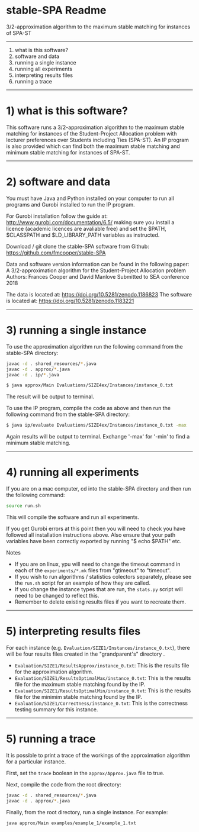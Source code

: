 # stable-SPA Readme
3/2-approximation algorithm to the maximum stable matching for instances of SPA-ST
******************************

1) what is this software?
2) software and data
3) running a single instance
4) running all experiments
5) interpreting results files
6) running a trace

******************************

# 1) what is this software?

This software runs a 3/2-approximation algorithm to the maximum stable 
matching for instances of the Student-Project Allocation problem with
lecturer preferences over Students including Ties (SPA-ST). An IP program
is also provided which can find both the maximum stable matching and 
minimum stable matching for instances of SPA-ST.


******************************

# 2) software and data

You must have Java and Python installed on your computer to run all programs and 
Gurobi installed to run the IP program.

For Gurobi installation follow the guide at: 
http://www.gurobi.com/documentation/6.5/ making sure you install a licence
(academic licences are avaliable free) and set the $PATH, $CLASSPATH and
$LD_LIBRARY_PATH variables as instructed.

Download / git clone the stable-SPA software from Github:
https://github.com/fmcooper/stable-SPA


Data and software version information can be found in the following paper: 
A 3/2-approximation algorithm for the Student-Project Allocation problem
Authors: Frances Cooper and David Manlove
Submitted to SEA conference 2018

The data is located at: https://doi.org/10.5281/zenodo.1186823
The software is located at: https://doi.org/10.5281/zenodo.1183221


******************************

# 3) running a single instance

To use the approximation algorithm run the following command from the 
stable-SPA directory:

```bash
javac -d . shared_resources/*.java
javac -d . approx/*.java
javac -d . ip/*.java

$ java approx/Main Evaluations/SIZE4ex/Instances/instance_0.txt
```

The result will be output to terminal.

To use the IP program, compile the code as above and then run the following command from the stable-SPA 
directory:

```bash
$ java ip/evaluate Evaluations/SIZE4ex/Instances/instance_0.txt -max
```

Again results will be output to terminal. Exchange '-max' for '-min'
to find a minimum stable matching.

******************************

# 4) running all experiments

If you are on a mac computer, cd into the stable-SPA directory and then run the following command:

```bash
source run.sh
```

This will compile the software and run all experiments.

If you get Gurobi errors at this point then you will need to check you
have followed all installation instructions above. Also ensure that your
path variables have been correctly exported by running "$ echo $PATH" etc. 

Notes
* If you are on linux, ypu will need to change the timeout command in each of the ``experiments/*.mk`` files from "gtimeout" to "timeout".
* If you wish to run algorithms / statistics colectors separately, please see the ``run.sh`` script for an example of how they are called.
* If you change the instance types that are run, the ``stats.py`` script will need to be changed to reflect this.
* Remember to delete existing results files if you want to recreate them.



******************************

# 5) interpreting results files

For each instance (e.g. ``Evaluation/SIZE1/Instances/instance_0.txt``), there will be four results files created in the "grandparent's" directory .

* ``Evaluation/SIZE1/ResultsApprox/instance_0.txt``: This is the results file for the approximation algorithm.
* ``Evaluation/SIZE1/ResultsOptimalMax/instance_0.txt``: This is the results file for the maximum stable matching found by the IP.
* ``Evaluation/SIZE1/ResultsOptimalMin/instance_0.txt``: This is the results file for the minimim stable matching found by the IP.
* ``Evaluation/SIZE1/Correctness/instance_0.txt``: This is the correctness testing summary for this instance.



******************************

# 5) running a trace

It is possible to print a trace of the workings of the approximation algorithm for a particular instance. 

First, set the ``trace`` boolean in the ``approx/Approx.java`` file to true.

Next, compile the code from the root directory:

```bash
javac -d . shared_resources/*.java
javac -d . approx/*.java
```

Finally, from the root directory, run a single instance. For example:

```bash
java approx/Main examples/example_1/example_1.txt
``` 

